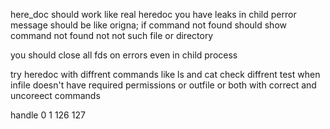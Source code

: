 here_doc should work like real heredoc
you have leaks in child
perror message should be like origna;
if command not found should show command not found not 
not such file or directory

you should close all fds on errors even in child process

try heredoc with diffrent commands like ls and cat
check diffrent test when infile doesn't have required permissions or outfile or both with correct and uncoreect commands 

handle 0 1 126 127

